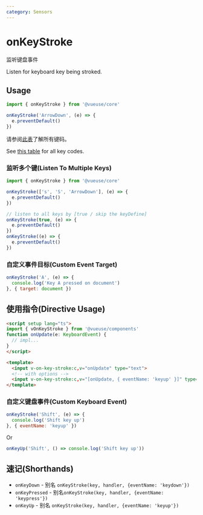 ```yaml
---
category: Sensors
---
```


# onKeyStroke

监听键盘事件

Listen for keyboard key being stroked.

## Usage

```js
import { onKeyStroke } from '@vueuse/core'

onKeyStroke('ArrowDown', (e) => {
  e.preventDefault()
})
```

请参阅[此表]( https://developer.mozilla.org/zh-CN/docs/Web/API/KeyboardEvent/key/Key_Values)了解所有键码。

See [this table]( https://developer.mozilla.org/zh-CN/docs/Web/API/KeyboardEvent/key/Key_Values) for all key codes.

### 监听多个键(Listen To Multiple Keys)

```js
import { onKeyStroke } from '@vueuse/core'

onKeyStroke(['s', 'S', 'ArrowDown'], (e) => {
  e.preventDefault()
})

// listen to all keys by [true / skip the keyDefine]
onKeyStroke(true, (e) => {
  e.preventDefault()
})
onKeyStroke((e) => {
  e.preventDefault()
})
```

### 自定义事件目标(Custom Event Target)

```js
onKeyStroke('A', (e) => {
  console.log('Key A pressed on document')
}, { target: document })
```

## 使用指令(Directive Usage)

```html
<script setup lang="ts">
import { vOnKeyStroke } from '@vueuse/components'
function onUpdate(e: KeyboardEvent) {
  // impl...
}
</script>

<template>
  <input v-on-key-stroke:c,v="onUpdate" type="text">
  <!-- with options -->
  <input v-on-key-stroke:c,v="[onUpdate, { eventName: 'keyup' }]" type="text">
</template>
```

### 自定义键盘事件(Custom Keyboard Event)

```js
onKeyStroke('Shift', (e) => {
  console.log('Shift key up')
}, { eventName: 'keyup' })
```

Or

```js
onKeyUp('Shift', () => console.log('Shift key up'))
```


## 速记(Shorthands)

- `onKeyDown` - 别名 `onKeyStroke(key, handler, {eventName: 'keydown'})`
- `onKeyPressed` - 别名`onKeyStroke(key, handler, {eventName: 'keypress'})`
- `onKeyUp` -  别名 `onKeyStroke(key, handler, {eventName: 'keyup'})`
